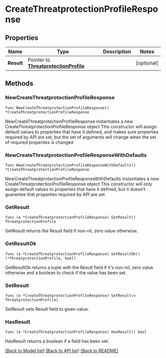# CreateThreatprotectionProfileResponse

## Properties

Name | Type | Description | Notes
------------ | ------------- | ------------- | -------------
**Result** | Pointer to [**ThreatprotectionProfile**](ThreatprotectionProfile.md) |  | [optional] 

## Methods

### NewCreateThreatprotectionProfileResponse

`func NewCreateThreatprotectionProfileResponse() *CreateThreatprotectionProfileResponse`

NewCreateThreatprotectionProfileResponse instantiates a new CreateThreatprotectionProfileResponse object
This constructor will assign default values to properties that have it defined,
and makes sure properties required by API are set, but the set of arguments
will change when the set of required properties is changed

### NewCreateThreatprotectionProfileResponseWithDefaults

`func NewCreateThreatprotectionProfileResponseWithDefaults() *CreateThreatprotectionProfileResponse`

NewCreateThreatprotectionProfileResponseWithDefaults instantiates a new CreateThreatprotectionProfileResponse object
This constructor will only assign default values to properties that have it defined,
but it doesn't guarantee that properties required by API are set

### GetResult

`func (o *CreateThreatprotectionProfileResponse) GetResult() ThreatprotectionProfile`

GetResult returns the Result field if non-nil, zero value otherwise.

### GetResultOk

`func (o *CreateThreatprotectionProfileResponse) GetResultOk() (*ThreatprotectionProfile, bool)`

GetResultOk returns a tuple with the Result field if it's non-nil, zero value otherwise
and a boolean to check if the value has been set.

### SetResult

`func (o *CreateThreatprotectionProfileResponse) SetResult(v ThreatprotectionProfile)`

SetResult sets Result field to given value.

### HasResult

`func (o *CreateThreatprotectionProfileResponse) HasResult() bool`

HasResult returns a boolean if a field has been set.


[[Back to Model list]](../README.md#documentation-for-models) [[Back to API list]](../README.md#documentation-for-api-endpoints) [[Back to README]](../README.md)


